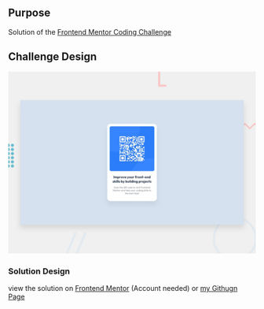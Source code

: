 ## Purpose
Solution of the [Frontend Mentor Coding Challenge](https://www.frontendmentor.io/challenges/qr-code-component-iux_sIO_H)

## Challenge Design

![Design preview for the QR code component coding challenge](./design/desktop-preview.jpg)

### Solution Design
view the solution on [Frontend Mentor](https://www.frontendmentor.io/solutions/qrcode-challenge-with-html5-and-css3-KNwzwGK2PM) (Account needed) or [my Githugn Page](https://m1mmseen.github.io/frontendmentor-qrcode/)



